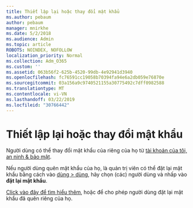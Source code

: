 ```yaml
---
title: Thiết lập lại hoặc thay đổi mật khẩu
ms.author: pebaum
author: pebaum
manager: mnirkhe
ms.date: 5/2/2018
ms.audience: Admin
ms.topic: article
ROBOTS: NOINDEX, NOFOLLOW
localization_priority: Normal
ms.collection: Adm_O365
ms.custom: ''
ms.assetid: 063b56f2-625b-4520-99db-4e92941d3940
ms.openlocfilehash: fc76591cc19058b70394fa94e6a2db059e76870e
ms.sourcegitcommit: 03a156a9c9740521155a30775492c7dff0982588
ms.translationtype: MT
ms.contentlocale: vi-VN
ms.lasthandoff: 03/22/2019
ms.locfileid: "30766442"
---
```

# <a name="reset-or-change-passwords"></a>Thiết lập lại hoặc thay đổi mật khẩu

Người dùng có thể thay đổi mật khẩu của riêng của họ từ [tài khoản của tôi, an ninh &amp; bảo mật](https://portal.office.com/account/#security).
  
Nếu người dùng quên mật khẩu của họ, là quản trị viên có thể đặt lại mật khẩu bằng cách vào [dùng \> dùng](https://portal.office.com/adminportal/home#/users), hãy chọn (các) người dùng và nhấp vào **đặt lại mật khẩu**. 
  
[Click vào đây để tìm hiểu thêm](https://support.office.com/article/admins-reset-office-365-business-passwords-7a5d073b-7fae-4aa5-8f96-9ecd041aba9c), hoặc để cho phép người dùng đặt lại mật khẩu đã quên riêng của họ.
  

